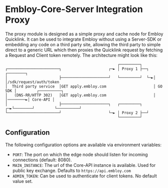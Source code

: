 # Embloy-Core-Server Integration Proxy

The proxy module is designed as a simple proxy and cache node for Embloy Quicklink.
It can be used to integrate Embloy without using a Server-SDK or embedding any code on a third party site, allowing the third party to simple direct to a generic URL which then proxies the Quicklink request by fetching a Request and Client token remotely. The architecture might look like this:

```
                                                  ┌─────────┐                                       
┌───────────────────────┐                     ┌─► │ Proxy 1 ├──┐  ┌────────┐                        
│                       ├─────────────────────┘   └─────────┘  └─►│        │/sdk/request/auth/token 
│  Third party service  │GET apply.embloy.com                     │ GO SDK │         ┌──────────┐   
│   (DNS-RR/HTTP 302)   │GET apply.embloy.com                     │        │────────►│ Core-API │   
│                       ├─────────────────────┐   ┌─────────┐  ┌─►└────────┘         └──────────┘   
└───────────────────────┘                     └─► │ Proxy 2 ├──┘                                    
                                                  └─────────┘                                       
```

## Configuration

The following configuration options are available via environment variables:

- `PORT`: The port on which the edge node should listen for incoming connections (default: 8080).
- `MAIN_INSTANCE`: The url of the Core-API instance is available. Used for public key exchange. Defaults to `https://api.embloy.com`
- `ADMIN_TOKEN`: Can be used to authenticate for client tokens. No default value set.
